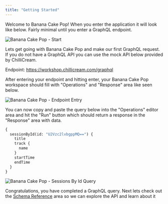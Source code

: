 ```yaml
---
title: "Getting Started"
---
```


Welcome to Banana Cake Pop!
When you enter the application it will look like below. Fairly minimal until you enter a GraphQL endpoint.

![Banana Cake Pop - Start](../shared/bcp/bcp-start-screen.png)

Lets get going with Banana Cake Pop and make our first GraphQL request. If you do not have a GraphQL API you can use the mock API below provided by ChilliCream.

Endpoint: https://workshop.chillicream.com/graphql

After entering your endpoint and hitting enter, your Banana Cake Pop workspace should fill with "Operations" and "Response" area like seen below.

![Banana Cake Pop - Endpoint Entry](../shared/bcp/bcp-endpoint-entry.png)

You can now copy and paste the query below into the "Operations" editor area and hit the "Run" button which should return a response in the "Response" area with data.

```graphql
{
  sessionById(id: "U2Vzc2lvbgppMQ==") {
    title
    track {
      name
    }
    startTime
    endTime
  }
}
```

![Banana Cake Pop - Sessions By Id Query](../shared/bcp/bcp-sessionsbyid-query.png)

Congratulations, you have completed a GraphQL query. Next lets check out the [Schema Reference](/docs/bananacakepop/v2/schema-reference) area so we can explore the API and learn about it
